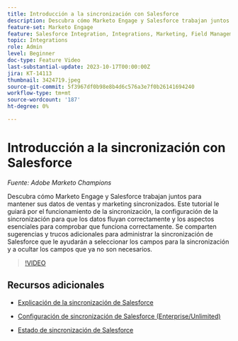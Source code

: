 ```yaml
---
title: Introducción a la sincronización con Salesforce
description: Descubra cómo Marketo Engage y Salesforce trabajan juntos para mantener sus datos de ventas y marketing sincronizados. Este tutorial le guiará por el funcionamiento de la sincronización, la configuración de la sincronización para que los datos fluyan correctamente y los aspectos esenciales para comprobar que funciona correctamente.
feature-set: Marketo Engage
feature: Salesforce Integration, Integrations, Marketing, Field Management, Administration
topic: Integrations
role: Admin
level: Beginner
doc-type: Feature Video
last-substantial-update: 2023-10-17T00:00:00Z
jira: KT-14113
thumbnail: 3424719.jpeg
source-git-commit: 5f3967df0b98e8b4d6c576a3e7f0b26141694240
workflow-type: tm+mt
source-wordcount: '187'
ht-degree: 0%

---
```



# Introducción a la sincronización con Salesforce

*Fuente: Adobe Marketo Champions*

Descubra cómo Marketo Engage y Salesforce trabajan juntos para mantener sus datos de ventas y marketing sincronizados. Este tutorial le guiará por el funcionamiento de la sincronización, la configuración de la sincronización para que los datos fluyan correctamente y los aspectos esenciales para comprobar que funciona correctamente. Se comparten sugerencias y trucos adicionales para administrar la sincronización de Salesforce que le ayudarán a seleccionar los campos para la sincronización y a ocultar los campos que ya no son necesarios.

>[!VIDEO](https://video.tv.adobe.com/v/3424719/?learn=on)

## Recursos adicionales

* [Explicación de la sincronización de Salesforce](https://experienceleague.adobe.com/docs/marketo/using/product-docs/crm-sync/salesforce-sync/understanding-the-salesforce-sync.html)

* [Configuración de sincronización de Salesforce (Enterprise/Unlimited)](https://experienceleague.adobe.com/docs/marketo/using/product-docs/crm-sync/salesforce-sync/setup/enterprise-unlimited-edition/step-1-of-3-add-marketo-fields-to-salesforce-enterprise-unlimited.html?lang=en)

* [Estado de sincronización de Salesforce](https://experienceleague.adobe.com/docs/marketo/using/product-docs/crm-sync/salesforce-sync/salesforce-sync-status.html)
